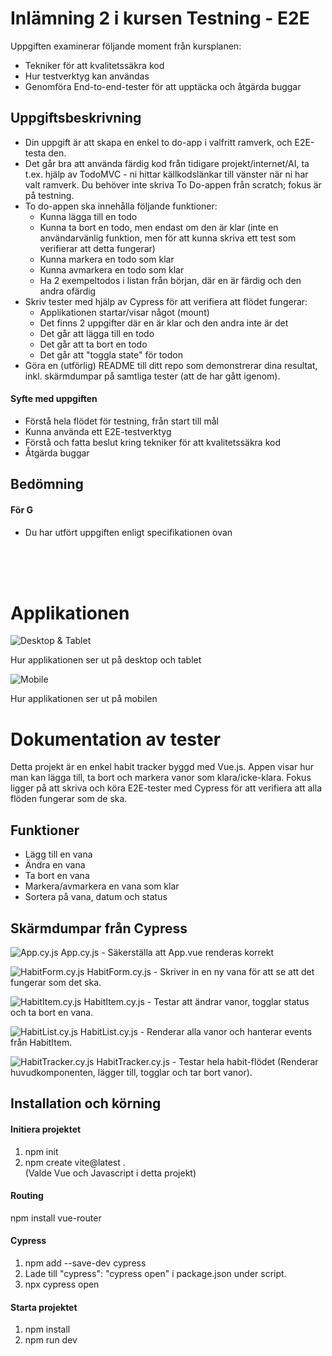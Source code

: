 # Inlämning 2 i kursen Testning - E2E

Uppgiften examinerar följande moment från kursplanen:

* Tekniker för att kvalitetssäkra kod
* Hur testverktyg kan användas
* Genomföra End-to-end-tester för att upptäcka och åtgärda buggar

## Uppgiftsbeskrivning
* Din uppgift är att skapa en enkel to do-app i valfritt ramverk, och E2E-testa den.
* Det går bra att använda färdig kod från tidigare projekt/internet/AI, ta t.ex. hjälp av TodoMVC - ni hittar källkodslänkar till vänster när ni har valt ramverk. Du behöver inte skriva To Do-appen från scratch; fokus är på testning.
* To do-appen ska innehålla följande funktioner:
    * Kunna lägga till en todo
    * Kunna ta bort en todo, men endast om den är klar (inte en användarvänlig funktion, men för att kunna skriva ett test som verifierar att detta fungerar)
    * Kunna markera en todo som klar
    * Kunna avmarkera en todo som klar
    *  Ha 2 exempeltodos i listan från början, där en är färdig och den andra ofärdig
* Skriv tester med hjälp av Cypress för att verifiera att flödet fungerar:
    * Applikationen startar/visar något (mount)
    * Det finns 2 uppgifter där en är klar och den andra inte är det
    * Det går att lägga till en todo
    * Det går att ta bort en todo
    * Det går att "toggla state" för todon
* Göra en (utförlig) README till ditt repo som demonstrerar dina resultat, inkl. skärmdumpar på samtliga tester (att de har gått igenom).

#### Syfte med uppgiften
* Förstå hela flödet för testning, från start till mål
* Kunna använda ett E2E-testverktyg
* Förstå och fatta beslut kring tekniker för att kvalitetssäkra kod
* Åtgärda buggar

## Bedömning
#### För G
* Du har utfört uppgiften enligt specifikationen ovan

<br>
<br>
<br>

# Applikationen 
![Desktop & Tablet](public/Applikationen_desktop_tablet.png)

Hur applikationen ser ut på desktop och tablet

![Mobile](public/Applikationen_mobil.png)

Hur applikationen ser ut på mobilen


# Dokumentation av tester
Detta projekt är en enkel habit tracker byggd med Vue.js. Appen visar hur man kan lägga till, ta bort och markera vanor som klara/icke-klara. Fokus ligger på att skriva och köra E2E-tester med Cypress för att verifiera att alla flöden fungerar som de ska.

## Funktioner
* Lägg till en vana
* Ändra en vana
* Ta bort en vana 
* Markera/avmarkera en vana som klar
* Sortera på vana, datum och status

## Skärmdumpar från Cypress

![App.cy.js](public/App.png)
App.cy.js - Säkerställa att App.vue renderas korrekt

![HabitForm.cy.js](public/HabitForm.png)
HabitForm.cy.js - Skriver in en ny vana för att se att det fungerar som det ska.

![HabitItem.cy.js](public/HabitItem.png)
HabitItem.cy.js - Testar att ändrar vanor, togglar status och ta bort en vana.

![HabitList.cy.js](public/HabitList.png)
HabitList.cy.js - Renderar alla vanor och hanterar events från HabitItem.

![HabitTracker.cy.js](public/HabitTracker.png)
HabitTracker.cy.js - Testar hela habit-flödet (Renderar huvudkomponenten, lägger till, togglar och tar bort vanor).


## Installation och körning   
#### Initiera projektet
1. npm init
2. npm create vite@latest .  
(Valde Vue och Javascript i detta projekt)

#### Routing
npm install vue-router

#### Cypress
1. npm add --save-dev cypress
2. Lade till "cypress": "cypress open" i package.json under script.
3. npx cypress open

#### Starta projektet
1. npm install
2. npm run dev